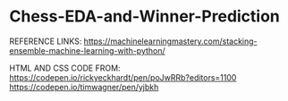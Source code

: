 # Chess-EDA-and-Winner-Prediction

REFERENCE LINKS:
https://machinelearningmastery.com/stacking-ensemble-machine-learning-with-python/

HTML AND CSS CODE FROM:
https://codepen.io/rickyeckhardt/pen/poJwRRb?editors=1100
https://codepen.io/timwagner/pen/yjbkh
